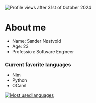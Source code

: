 <!---
# Hello there! <!--- General Kenobi! ->
Welcome to my profile!
-->
![Profile views after 31st of October 2024](https://komarev.com/ghpvc/?username=Klattet&color=orange)
# About me
- Name: Sander Nøstvold
- Age: 23
- Profession: Software Engineer

### Current favorite languages
- Nim
- Python
- OCaml

[![Most used languages](https://github-readme-stats.vercel.app/api/top-langs/?username=Klattet&layout=compact&theme=vision-friendly-dark)](https://github.com/anuraghazra/github-readme-stats)
